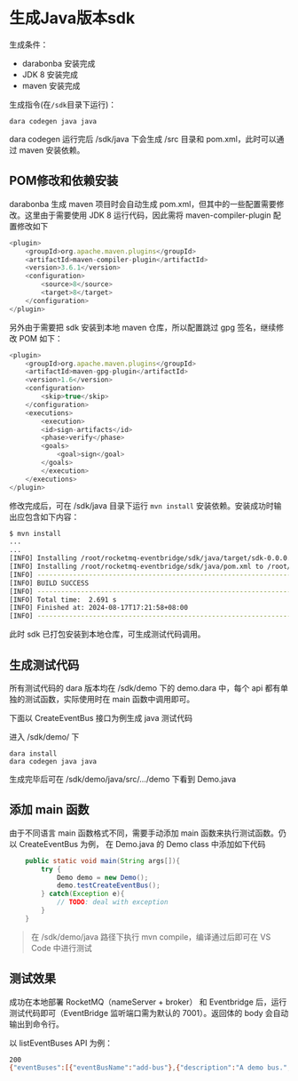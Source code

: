 # 生成Java版本sdk

生成条件：
- darabonba 安装完成
- JDK 8 安装完成
- maven 安装完成

生成指令(在`/sdk`目录下运行)：
```
dara codegen java java
```
dara codegen 运行完后 /sdk/java 下会生成 /src 目录和 pom.xml，此时可以通过 maven 安装依赖。

## POM修改和依赖安装

darabonba 生成 maven 项目时会自动生成 pom.xml，但其中的一些配置需要修改。这里由于需要使用 JDK 8 运行代码，因此需将 maven-compiler-plugin 配置修改如下

```js
<plugin>
    <groupId>org.apache.maven.plugins</groupId>
    <artifactId>maven-compiler-plugin</artifactId>
    <version>3.6.1</version>
    <configuration>
        <source>8</source>
        <target>8</target>
    </configuration>
</plugin>

```
另外由于需要把 sdk 安装到本地 maven 仓库，所以配置跳过 gpg 签名，继续修改 POM 如下：
```js
<plugin>
    <groupId>org.apache.maven.plugins</groupId>
    <artifactId>maven-gpg-plugin</artifactId>
    <version>1.6</version>
    <configuration>
        <skip>true</skip>
    </configuration>
    <executions>
        <execution>
        <id>sign-artifacts</id>
        <phase>verify</phase>
        <goals>
            <goal>sign</goal>
        </goals>
        </execution>
    </executions>
</plugin>
```

修改完成后，可在 /sdk/java 目录下运行 `mvn install` 安装依赖。安装成功时输出应包含如下内容：
```bash
$ mvn install
...
...
[INFO] Installing /root/rocketmq-eventbridge/sdk/java/target/sdk-0.0.0.jar to /root/.m2/repository/org/apache/rocketmq/eventbridge/sdk/0.0.0/sdk-0.0.0.jar
[INFO] Installing /root/rocketmq-eventbridge/sdk/java/pom.xml to /root/.m2/repository/org/apache/rocketmq/eventbridge/sdk/0.0.0/sdk-0.0.0.pom
[INFO] ------------------------------------------------------------------------
[INFO] BUILD SUCCESS
[INFO] ------------------------------------------------------------------------
[INFO] Total time:  2.691 s
[INFO] Finished at: 2024-08-17T17:21:58+08:00
[INFO] ------------------------------------------------------------------------
```

此时 sdk 已打包安装到本地仓库，可生成测试代码调用。


## 生成测试代码

所有测试代码的 dara 版本均在 /sdk/demo 下的 demo.dara 中，每个 api 都有单独的测试函数，实际使用时在 main 函数中调用即可。

下面以 CreateEventBus 接口为例生成 java 测试代码

进入 /sdk/demo/ 下
```
dara install
dara codegen java java
```

生成完毕后可在 /sdk/demo/java/src/.../demo 下看到 Demo.java

## 添加 main 函数
由于不同语言 main 函数格式不同，需要手动添加 main 函数来执行测试函数。仍以 CreateEventBus 为例，
在 Demo.java 的 Demo class 中添加如下代码

```java
    public static void main(String args[]){
        try {
            Demo demo = new Demo();
            demo.testCreateEventBus();
        } catch(Exception e){
            // TODO: deal with exception
        }
    }
```

> 在 /sdk/demo/java 路径下执行 mvn compile，编译通过后即可在 VS Code 中进行测试

## 测试效果

成功在本地部署 RocketMQ（nameServer + broker） 和 Eventbridge 后，运行测试代码即可（EventBridge 监听端口需为默认的 7001）。返回体的 body 会自动输出到命令行。

以 listEventBuses API 为例：

```sh
200
{"eventBuses":[{"eventBusName":"add-bus"},{"description":"A demo bus.","eventBusName":"demo-bus"}],"total":2,"requestId":"fa5d4ab6-4961-4c2c-a4b9-2845d44f8d82","maxResults":2}
```

